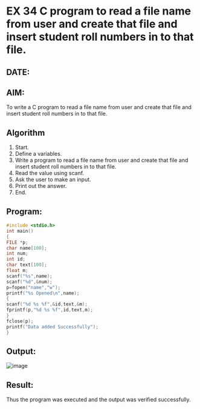 # EX 34 C program to read a file name from user and create that file and insert student roll numbers in to that file.
## DATE:
## AIM:
To write a C program to read a file name from user and create that file and insert student roll numbers in to that file.

## Algorithm
1. Start.
2. Define a variables.
3. Write a program to read a file name from user and create that file and insert student 
roll numbers in to that file.
4. Read the value using scanf.
5. Ask the user to make an input.
6. Print out the answer.
7. End.   

## Program:
```c
#include <stdio.h> 
int main()
{
FILE *p;
char name[100]; 
int num;
int id;
char text[100]; 
float m; 
scanf("%s",name);
scanf("%d",&num);
p=fopen("name","w"); 
printf("%s Opened\n",name);
{
scanf("%d %s %f",&id,text,&m); 
fprintf(p,"%d %s %f",id,text,m);
}
fclose(p);
printf("Data added Successfully");
}
```

## Output:
![image](https://github.com/user-attachments/assets/3f8d4b80-c43b-4543-aebe-bb39760ca633)


## Result:
Thus the program was executed and the output was verified successfully.
